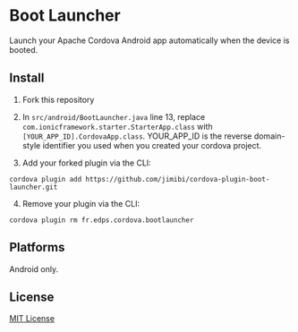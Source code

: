 # Boot Launcher

Launch your Apache Cordova Android app automatically when the device is booted.

## Install

1. Fork this repository

2. In `src/android/BootLauncher.java` line 13, replace `com.ionicframework.starter.StarterApp.class` with `[YOUR_APP_ID].CordovaApp.class`. YOUR_APP_ID is the reverse domain-style identifier you used when you created your cordova project.

3. Add your forked plugin via the CLI:
```
cordova plugin add https://github.com/jimibi/cordova-plugin-boot-launcher.git
```

4. Remove your plugin via the CLI:
```
cordova plugin rm fr.edps.cordova.bootlauncher
```

## Platforms

Android only.

## License

[MIT License](http://ilee.mit-license.org)
